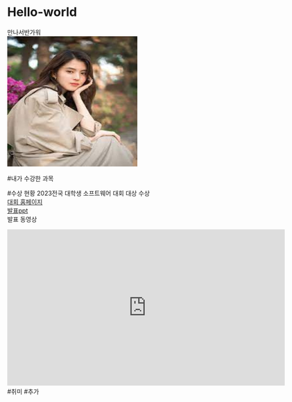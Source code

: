 # Hello-world
만나서반가워<br>
<img src="누군지까먹음.jpg" width="300" height="300"><br>

#내가 수강한 과목

#수상 현황
2023전국 대학생 소프트웨어 대회 대상 수상<br>
[대회 홈페이지](https://naver.com)<br>
[발표ppt](/presentation.pptx)<br>
발표 동영상<br>
<iframe width="640" height="360" src="https://www.youtube.com/embed/ddOQV9Bij1A" title="90-2000년대 한국 발라드의 사랑노래 - 달콤한 멜로디와 가사로 전하는 사랑 이야기 - 이별과 사랑을 다룬 한국 발라드 모음 - 가슴 아픈 이야기를 전하는 노래들" frameborder="0" allow="accelerometer; autoplay; clipboard-write; encrypted-media; gyroscope; picture-in-picture; web-share" allowfullscreen></iframe>
#취미
#추가
